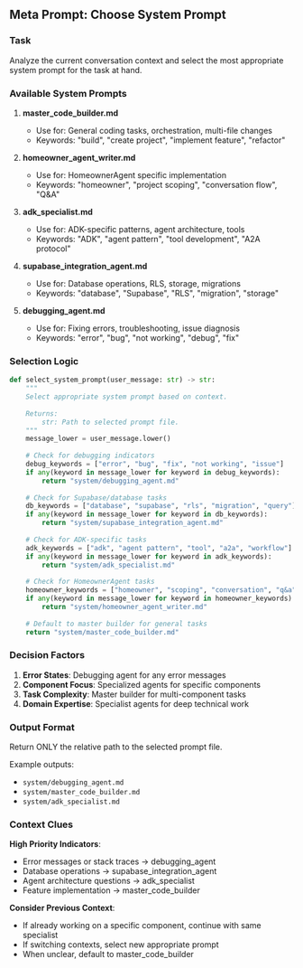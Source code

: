 ## Meta Prompt: Choose System Prompt

### Task

Analyze the current conversation context and select the most appropriate system prompt for the task at hand.

### Available System Prompts

1. **master_code_builder.md**
   - Use for: General coding tasks, orchestration, multi-file changes
   - Keywords: "build", "create project", "implement feature", "refactor"

2. **homeowner_agent_writer.md**
   - Use for: HomeownerAgent specific implementation
   - Keywords: "homeowner", "project scoping", "conversation flow", "Q&A"

3. **adk_specialist.md**
   - Use for: ADK-specific patterns, agent architecture, tools
   - Keywords: "ADK", "agent pattern", "tool development", "A2A protocol"

4. **supabase_integration_agent.md**
   - Use for: Database operations, RLS, storage, migrations
   - Keywords: "database", "Supabase", "RLS", "migration", "storage"

5. **debugging_agent.md**
   - Use for: Fixing errors, troubleshooting, issue diagnosis
   - Keywords: "error", "bug", "not working", "debug", "fix"

### Selection Logic

```python
def select_system_prompt(user_message: str) -> str:
    """
    Select appropriate system prompt based on context.
    
    Returns:
        str: Path to selected prompt file.
    """
    message_lower = user_message.lower()
    
    # Check for debugging indicators
    debug_keywords = ["error", "bug", "fix", "not working", "issue"]
    if any(keyword in message_lower for keyword in debug_keywords):
        return "system/debugging_agent.md"
    
    # Check for Supabase/database tasks
    db_keywords = ["database", "supabase", "rls", "migration", "query"]
    if any(keyword in message_lower for keyword in db_keywords):
        return "system/supabase_integration_agent.md"
    
    # Check for ADK-specific tasks
    adk_keywords = ["adk", "agent pattern", "tool", "a2a", "workflow"]
    if any(keyword in message_lower for keyword in adk_keywords):
        return "system/adk_specialist.md"
    
    # Check for HomeownerAgent tasks
    homeowner_keywords = ["homeowner", "scoping", "conversation", "q&a"]
    if any(keyword in message_lower for keyword in homeowner_keywords):
        return "system/homeowner_agent_writer.md"
    
    # Default to master builder for general tasks
    return "system/master_code_builder.md"
```

### Decision Factors

1. **Error States**: Debugging agent for any error messages
2. **Component Focus**: Specialized agents for specific components
3. **Task Complexity**: Master builder for multi-component tasks
4. **Domain Expertise**: Specialist agents for deep technical work

### Output Format

Return ONLY the relative path to the selected prompt file.

Example outputs:
- `system/debugging_agent.md`
- `system/master_code_builder.md`
- `system/adk_specialist.md`

### Context Clues

**High Priority Indicators**:
- Error messages or stack traces → debugging_agent
- Database operations → supabase_integration_agent
- Agent architecture questions → adk_specialist
- Feature implementation → master_code_builder

**Consider Previous Context**:
- If already working on a specific component, continue with same specialist
- If switching contexts, select new appropriate prompt
- When unclear, default to master_code_builder